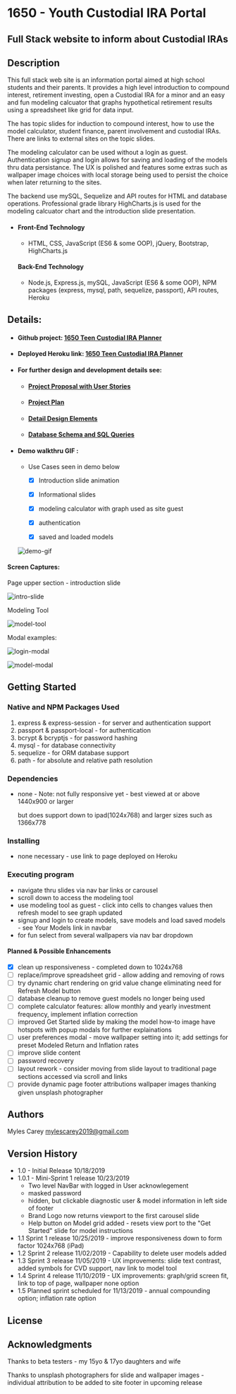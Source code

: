# 1650 - Youth Custodial IRA Portal

## Full Stack website to inform about Custodial IRAs 

## Description

This full stack web site is an information portal aimed at high school students and their parents.  It provides a high level introduction to compound interest, retirement investing, open a Custodial IRA for a minor and an easy and fun modeling calcuator that graphs hypothetical retirement results using a spreadsheet like grid for data input.

The has topic slides for induction to compound interest, how to use the model calculator, student finance, parent involvement and custodial IRAs.  There are links to external sites on the topic slides. 

The modeling calculator can be used without a login as guest.  Authentication signup and login allows for saving and loading of the models thru data persistance.  The UX is polished and features some extras such as wallpaper image choices with local storage being used to persist the choice when later returning to the sites.

The backend use mySQL, Sequelize and API routes for HTML and database operations.  Professional grade library HighCharts.js is used for the modeling calcuator chart and the introduction slide presentation.

- #### Front-End Technology

  - HTML, CSS, JavaScript (ES6 & some OOP), jQuery, Bootstrap, HighCharts.js

  #### Back-End Technology

  - Node.js, Express.js, mySQL, JavaScript (ES6 & some OOP), NPM packages (express, mysql, path, sequelize, passport), API routes, Heroku

## Details:

- #### Github project:  <a href="https://github.com/mylescarey2019/1650">1650 Teen Custodial IRA Planner</a>

- #### Deployed Heroku link:  <a href="https://nameless-sea-48228.herokuapp.com/#">1650 Teen Custodial IRA Planner</a>

- #### For further design and development details see: 

  - #### [Project Proposal with User Stories](Proposal.md)

  - #### [Project Plan](ProjectPlan.md)

  - #### [Detail Design Elements](DetailDesign.md)

  - #### [Database Schema and SQL Queries](Database-Schema.md)

- #### Demo walkthru GIF : 

  - Use Cases seen in demo below

    - [x] Introduction slide animation
    - [x] Informational slides
    - [x] modeling calculator with graph used as site guest
    - [x] authentication
    - [x] saved and loaded models

    

  ![demo-gif](./public/assets/img/demo-gif.gif)

  

#### Screen Captures:

Page upper section - introduction slide

![intro-slide](./public/assets/img/readMEs/intro-slide.png)



Modeling Tool

![model-tool](./public/assets/img/readMEs/model-tool.png)



Modal examples:

![login-modal](./public/assets/img/readMEs/login-modal.png)



![model-modal](./public/assets/img/readMEs/model-modal.png)

## Getting Started

### Native and NPM Packages Used

1. express  & express-session - for server and authentication support
2. passport & passport-local - for authentication
3. bcrypt & bcryptjs - for password hashing
4. mysql - for database connectivity
5. sequelize - for ORM database support
6. path - for absolute and relative path resolution

### Dependencies

- none - Note:  not fully responsive yet - best viewed at or above 1440x900 or larger

  but does support down to ipad(1024x768) and larger sizes such as 1366x778

### Installing

- none necessary - use link to page deployed on Heroku

### Executing program

- navigate thru slides via nav bar links or carousel 
- scroll down to access the modeling tool
- use modeling tool as guest - click into cells to changes values then refresh model to see graph updated
- signup and login to create models, save models and load saved models - see Your Models link in navbar
- for fun select from several wallpapers via nav bar dropdown

#### Planned & Possible Enhancements

- [x] clean up responsiveness - completed down to 1024x768
- [ ] replace/improve spreadsheet grid - allow adding and removing of rows
- [ ] try dynamic chart rendering on grid value change eliminating need for Refresh Model button
- [ ] database cleanup to remove guest models no longer being used
- [ ] complete calculator features:  allow monthly and yearly investment frequency, implement inflation correction
- [ ] improved Get Started slide by making the model how-to image have hotspots with popup modals for further explainations
- [ ] user preferences modal - move wallpaper setting into it; add settings for preset Modeled Return and Inflation rates
- [ ] improve slide content 
- [ ] password recovery
- [ ] layout rework - consider moving from slide layout to traditional page sections accessed via scroll and links
- [ ] provide dynamic page footer attributions wallpaper images thanking given unsplash photographer

## Authors

Myles Carey 
mylescarey2019@gmail.com 

## Version History

- 1.0 - Initial Release  10/18/2019
- 1.0.1 - Mini-Sprint 1 release 10/23/2019
  - Two level NavBar with logged in User acknowlegement
  - masked password
  - hidden, but clickable diagnostic user & model information in left side of footer
  - Brand Logo now returns viewport to the first carousel slide
  - Help button on Model grid added - resets view port to the "Get Started" slide for model instructions
- 1.1 Sprint 1 release 10/25/2019 - improve responsiveness down to form factor 1024x768 (iPad)
- 1.2 Sprint 2 release 11/02/2019 - Capability to delete user models added
- 1.3 Sprint 3 release 11/05/2019 - UX improvements: slide text contrast, added symbols for CVD support,
      nav link to model tool
- 1.4 Sprint 4 release 11/10/2019 - UX improvements:  graph/grid screen fit, link to top of page, wallpaper none option
- 1.5 Planned sprint scheduled for 11/13/2019 - annual compounding option; inflation rate option

## License

## Acknowledgments

Thanks to beta testers - my 15yo & 17yo daughters and wife 

Thanks to unsplash photographers for slide and wallpaper images - individual attribution to be added to site footer in upcoming release

